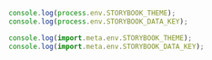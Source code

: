 ```js renderer="common" language="js" tabTitle="node-env"
console.log(process.env.STORYBOOK_THEME);
console.log(process.env.STORYBOOK_DATA_KEY);
```

```js renderer="common" language="js" tabTitle="vite-env"
console.log(import.meta.env.STORYBOOK_THEME);
console.log(import.meta.env.STORYBOOK_DATA_KEY);
```
